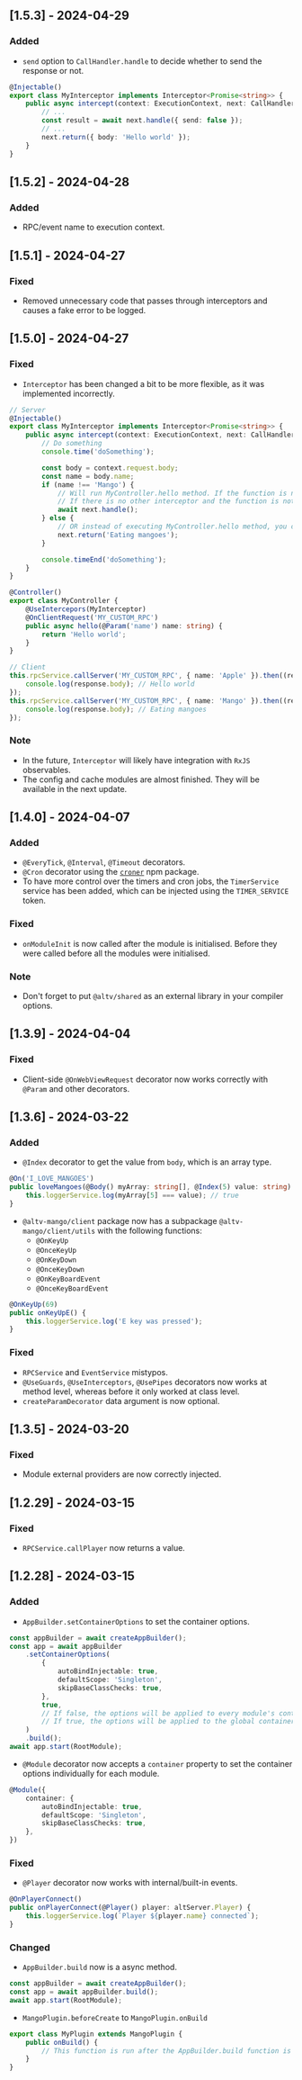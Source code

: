 ## [1.5.3] - 2024-04-29

### Added

-   `send` option to `CallHandler.handle` to decide whether to send the response or not.

```typescript
@Injectable()
export class MyInterceptor implements Interceptor<Promise<string>> {
    public async intercept(context: ExecutionContext, next: CallHandler) {
        // ...
        const result = await next.handle({ send: false });
        // ...
        next.return({ body: 'Hello world' });
    }
}
```

## [1.5.2] - 2024-04-28

### Added

-   RPC/event name to execution context.

## [1.5.1] - 2024-04-27

### Fixed

-   Removed unnecessary code that passes through interceptors and causes a fake error to be logged.

## [1.5.0] - 2024-04-27

### Fixed

-   `Interceptor` has been changed a bit to be more flexible, as it was implemented incorrectly.

```typescript
// Server
@Injectable()
export class MyInterceptor implements Interceptor<Promise<string>> {
    public async intercept(context: ExecutionContext, next: CallHandler) {
        // Do something
        console.time('doSomething');

        const body = context.request.body;
        const name = body.name;
        if (name !== 'Mango') {
            // Will run MyController.hello method. If the function is not executed, then the function can be run in another interceptor.
            // If there is no other interceptor and the function is not executed, then the function will never run. So basically RPC call will get a timeout.
            await next.handle();
        } else {
            // OR instead of executing MyController.hello method, you can return a different value.
            next.return('Eating mangoes');
        }

        console.timeEnd('doSomething');
    }
}

@Controller()
export class MyController {
    @UseIntercepors(MyInterceptor)
    @OnClientRequest('MY_CUSTOM_RPC')
    public async hello(@Param('name') name: string) {
        return 'Hello world';
    }
}

// Client
this.rpcService.callServer('MY_CUSTOM_RPC', { name: 'Apple' }).then((response) => {
    console.log(response.body); // Hello world
});
this.rpcService.callServer('MY_CUSTOM_RPC', { name: 'Mango' }).then((response) => {
    console.log(response.body); // Eating mangoes
});
```

### Note

-   In the future, `Interceptor` will likely have integration with `RxJS` observables.
-   The config and cache modules are almost finished. They will be available in the next update.

## [1.4.0] - 2024-04-07

### Added

-   `@EveryTick`, `@Interval`, `@Timeout` decorators.
-   `@Cron` decorator using the [`croner`](https://github.com/hexagon/croner) npm package.
-   To have more control over the timers and cron jobs, the `TimerService` service has been added, which can be injected using the `TIMER_SERVICE` token.

### Fixed

-   `onModuleInit` is now called after the module is initialised. Before they were called before all the modules were initialised.

### Note

-   Don't forget to put `@altv/shared` as an external library in your compiler options.

## [1.3.9] - 2024-04-04

### Fixed

-   Client-side `@OnWebViewRequest` decorator now works correctly with `@Param` and other decorators.

## [1.3.6] - 2024-03-22

### Added

-   `@Index` decorator to get the value from `body`, which is an array type.

```typescript
@On('I_LOVE_MANGOES')
public loveMangoes(@Body() myArray: string[], @Index(5) value: string) {
    this.loggerService.log(myArray[5] === value); // true
}
```

-   `@altv-mango/client` package now has a subpackage `@altv-mango/client/utils` with the following functions:
    -   `@OnKeyUp`
    -   `@OnceKeyUp`
    -   `@OnKeyDown`
    -   `@OnceKeyDown`
    -   `@OnKeyBoardEvent`
    -   `@OnceKeyBoardEvent`

```typescript
@OnKeyUp(69)
public onKeyUpE() {
    this.loggerService.log('E key was pressed');
}
```

### Fixed

-   `RPCService` and `EventService` mistypos.
-   `@UseGuards`, `@UseInterceptors`, `@UsePipes` decorators now works at method level, whereas before it only worked at class level.
-   `createParamDecorator` data argument is now optional.

## [1.3.5] - 2024-03-20

### Fixed

-   Module external providers are now correctly injected.

## [1.2.29] - 2024-03-15

### Fixed

-   `RPCService.callPlayer` now returns a value.

## [1.2.28] - 2024-03-15

### Added

-   `AppBuilder.setContainerOptions` to set the container options.

```typescript
const appBuilder = await createAppBuilder();
const app = await appBuilder
    .setContainerOptions(
        {
            autoBindInjectable: true,
            defaultScope: 'Singleton',
            skipBaseClassChecks: true,
        },
        true,
        // If false, the options will be applied to every module's container.
        // If true, the options will be applied to the global container.
    )
    .build();
await app.start(RootModule);
```

-   `@Module` decorator now accepts a `container` property to set the container options individually for each module.

```typescript
@Module({
    container: {
        autoBindInjectable: true,
        defaultScope: 'Singleton',
        skipBaseClassChecks: true,
    },
})
```

### Fixed

-   `@Player` decorator now works with internal/built-in events.

```typescript
@OnPlayerConnect()
public onPlayerConnect(@Player() player: altServer.Player) {
    this.loggerService.log(`Player ${player.name} connected`);
}
```

### Changed

-   `AppBuilder.build` now is a async method.

```typescript
const appBuilder = await createAppBuilder();
const app = await appBuilder.build();
await app.start(RootModule);
```

-   `MangoPlugin.beforeCreate` to `MangoPlugin.onBuild`

```typescript
export class MyPlugin extends MangoPlugin {
    public onBuild() {
        // This function is run after the AppBuilder.build function is started and before the app is initialised.
    }
}
```

